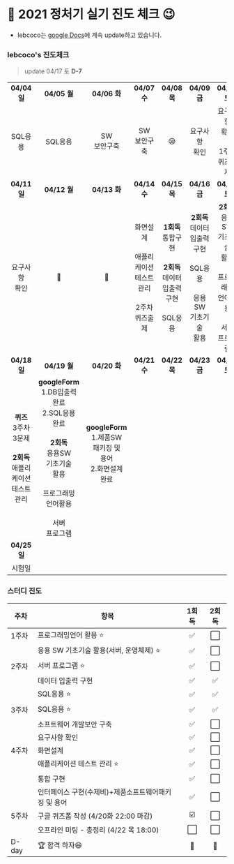# :notebook_with_decorative_cover: 2021 정처기 실기 진도 체크 :wink:

* lebcoco는 [google Docs](https://docs.google.com/document/d/1dP9pkxsEYi-9YAKthbDNlj8FXQFtV_ie1CUb8Ay2jrE/edit?usp=sharing)에 계속 update하고 있습니다.



### lebcoco's 진도체크

> update 04/17 토 **D-7**

|                                                              |                                                              |                                                              |                                                              |                                                              |                                                              |                                                              |
| :----------------------------------------------------------: | :----------------------------------------------------------: | :----------------------------------------------------------: | :----------------------------------------------------------: | :----------------------------------------------------------: | :----------------------------------------------------------: | :----------------------------------------------------------: |
|                         **04/04 일**                         |                         **04/05 월**                         |                         **04/06 화**                         |                         **04/07 수**                         |                         **04/08 목**                         |                         **04/09 금**                         |                         **04/10 토**                         |
|                           SQL응용                            |                           SQL응용                            |                      SW <br />보안구축                       |                      SW <br />보안구축                       |                           :sleepy:                           |                      요구사항<br />확인                      |      요구사항<br />확인<br /><br />1주차<br />퀴즈출제       |
|                         **04/11 일**                         |                         **04/12 월**                         |                         **04/13 화**                         |                         **04/14 수**                         |                         **04/15 목**                         |                         **04/16 금**                         |                         **04/17 토**                         |
|                      요구사항<br />확인                      |                         :briefcase:                          |                         :briefcase:                          | 화면설계<br /><br />애플리케이션<br />테스트관리<br /><br />2주차<br />퀴즈출제 | **1회독**<br />통합구현<br /><br />**2회독**<br />데이터입출력<br />구현<br /><br />SQL응용 | **2회독**<br />데이터입출력<br />구현<br /><br />SQL응용<br /><br />응용SW<br />기초기술<br />활용 | **2회독**<br />응용SW<br />기초기술<br />활용<br /><br />프로그래밍<br />언어활용<br /><br />서버<br />프로그램 |
|                         **04/18 일**                         |                         **04/19 월**                         |                         **04/20 화**                         |                         **04/21 수**                         |                         **04/22 목**                         |                         **04/23 금**                         |                         **04/24 토**                         |
| **퀴즈**<br />3주차3문제<br /><br />**2회독**<br />애플리케이션<br />테스트관리 | **googleForm**<br />1.DB입출력<br />완료<br />2.SQL응용<br />완료<br /><br />**2회독**<br />응용SW<br />기초기술<br />활용<br /><br />프로그래밍<br />언어활용<br /><br />서버<br />프로그램 | **googleForm**<br />1.제품SW<br />패키징 및<br />용어<br />2.화면설계<br />완료<br /><br /> |                                                              |                                                              |                                                              |                                                              |
|                         **04/25 일**                         |                                                              |                                                              |                                                              |                                                              |                                                              |                                                              |
|                            시험일                            |                                                              |                                                              |                                                              |                                                              |                                                              |                                                              |


### 스터디 진도

| 주차  | 항목                                                 |          1회독          | 2회독 |
| ----- | ---------------------------------------------------- | :---------------------: | :---: |
| 1주차 | 프로그래밍언어 활용 ⭐                                |   :white_check_mark:    |   ⬜   |
|       | 응용 SW 기초기술 활용(서버, 운영체제) ⭐              |   :white_check_mark:    |   ⬜   |
| 2주차 | 서버 프로그램 ⭐                                      |   :white_check_mark:    |   ⬜   |
|       | 데이터 입출력 구현                                   |   :white_check_mark:    |   ✅   |
|       | SQL응용 ⭐                                            |   :white_check_mark:    |   ✅   |
| 3주차 | SQL응용 ⭐                                            |   :white_check_mark:    |   ✅   |
|       | 소프트웨어 개발보안 구축                             |   :white_check_mark:    |   ⬜   |
|       | 요구사항 확인                                        |   :white_check_mark:    |   ⬜   |
| 4주차 | 화면설계                                             |   :white_check_mark:    |   ⬜   |
|       | 애플리케이션 테스트 관리 ⭐                           |            ✅            |   ⬜   |
|       | 통합 구현                                            |            ✅            |   ⬜   |
|       | 인터페이스 구현(수제비)+제품소프트웨어패키징 및 용어 |            ✅            |   ⬜   |
| 5주차 | 구글 퀴즈폼 작성 (4/20화 22:00 마감)                 | :ballot_box_with_check: |   ⬜   |
|       | 오프라인 미팅 - 총정리 (4/22 목 18:00)               |            ⬜            |   ⬜   |
| D-day | 🏆 합격 하자😄                                         |            💯            |   💯   |

